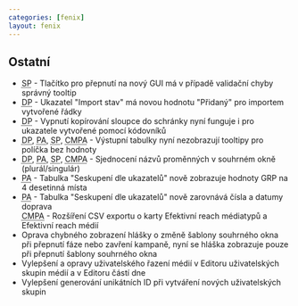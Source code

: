 ```yaml
---
categories: [fenix]
layout: fenix
---
```


## Ostatní
<ul>
    <li><abbr title="Strategický plán">SP</abbr> - Tlačítko pro přepnutí na nový GUI má v případě validační chyby správný tooltip</li>
    <li><abbr title="Detailní plán">DP</abbr> - Ukazatel "Import stav" má novou hodnotu "Přidaný" pro importem vytvořené řádky</li>
    <li><abbr title="Detailní plán">DP</abbr> - Vypnutí kopírování sloupce do schránky nyní funguje i pro ukazatele vytvořené pomocí kódovníků</li>
    <li><abbr title="Detailní plán">DP</abbr>, <abbr title="Post analýza">PA</abbr>, <abbr title="Strategický plán">SP</abbr>, <abbr title="Crossmediální postanalýza">CMPA</abbr> - Výstupní tabulky nyní nezobrazují tooltipy pro políčka bez hodnoty</li>
    <li><abbr title="Detailní plán">DP</abbr>, <abbr title="Post analýza">PA</abbr>, <abbr title="Strategický plán">SP</abbr>, <abbr title="Crossmediální postanalýza">CMPA</abbr> - Sjednocení názvů proměnných v souhrném okně (plurál/singulár)</li>
    <li><abbr title="Post analýza">PA</abbr> - Tabulka "Seskupení dle ukazatelů" nově zobrazuje hodnoty GRP na 4 desetinná místa</li>
    <li><abbr title="Post analýza">PA</abbr> - Tabulka "Seskupení dle ukazatelů" nově zarovnává čísla a datumy doprava</li>
    <abbr title="Crossmediální postanalýza">CMPA</abbr> - Rozšíření CSV exportu o karty Efektivní reach médiatypů a Efektivní reach médií</li>
    <li>Oprava chybného zobrazení hlášky o změně šablony souhrného okna při přepnutí fáze nebo zavření kampaně, nyní se hláška zobrazuje pouze při přepnutí šablony souhrného okna</li>
    <li>Vylepšení a opravy uživatelského řazení médií v Editoru uživatelských skupin médií a v Editoru částí dne</li>
    <li>Vylepšení generování unikátních ID při vytváření nových uživatelských skupin</li>
</ul>

